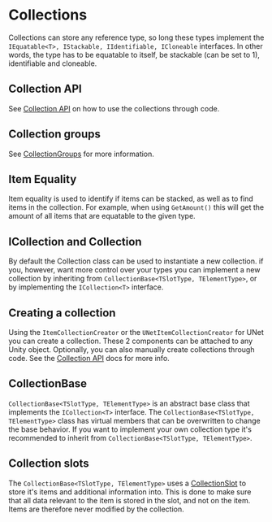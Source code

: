 # Collections

Collections can store any reference type, so long these types implement the `IEquatable<T>, IStackable, IIdentifiable, ICloneable` interfaces. In other words, the type has to be equatable to itself, be stackable (can be set to 1), identifiable and cloneable.

## Collection API

See [Collection API](CollectionAPI.md) on how to use the collections through code.

## Collection groups

See [CollectionGroups](CollectionGroup.md) for more information.

## Item Equality

Item equality is used to identify if items can be stacked, as well as to find items in the collection. For example, when using `GetAmount()` this will get the amount of all items that are equatable to the given type.

## ICollection and Collection

By default the Collection class can be used to instantiate a new collection. if you, however, want more control over your types you can implement a new collection by inheriting from `CollectionBase<TSlotType, TElementType>`, or by implementing the `ICollection<T>` interface.

## Creating a collection

Using the `ItemCollectionCreator` or the `UNetItemCollectionCreator` for UNet you can create a collection. These 2 components can be attached to any Unity object. Optionally, you can also manually create collections through code. See the [Collection API](CollectionAPI.md) docs for more info.

## CollectionBase

`CollectionBase<TSlotType, TElementType>` is an abstract base class that implements the `ICollection<T>` interface. The `CollectionBase<TSlotType, TElementType>` class has virtual members that can be overwritten to change the base behavior. If you want to implement your own collection type it's recommended to inherit from `CollectionBase<TSlotType, TElementType>`.

## Collection slots

The `CollectionBase<TSlotType, TElementType>` uses a [CollectionSlot](CollectionSlot.md) to store it's items and additional information into. This is done to make sure that all data relevant to the item is stored in the slot, and not on the item. Items are therefore never modified by the collection.